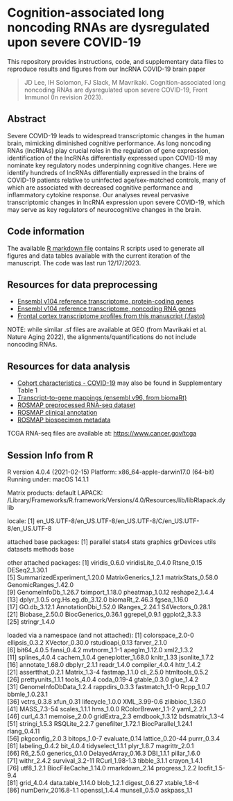 # Cognition-associated long noncoding RNAs are dysregulated upon severe COVID-19
This repository provides instructions, code, and supplementary data files to reproduce results and figures from our lncRNA COVID-19 brain paper 
> JD Lee, IH Solomon, FJ Slack, M Mavrikaki. Cognition-associated long noncoding RNAs are dysregulated upon severe COVID-19, Front Immunol (In revision 2023). 

## Abstract

Severe COVID-19 leads to widespread transcriptomic changes in the human brain, mimicking diminished cognitive performance. As long noncoding RNAs (lncRNAs) play crucial roles in the regulation of gene expression, identification of the lncRNAs differentially expressed upon COVID-19 may nominate key regulatory nodes underpinning cognitive changes. Here we identify hundreds of lncRNAs differentially expressed in the brains of COVID-19 patients relative to uninfected age/sex-matched controls, many of which are associated with decreased cognitive performance and inflammatory cytokine response. Our analyses reveal pervasive transcriptomic changes in lncRNA expression upon severe COVID-19, which may serve as key regulators of neurocognitive changes in the brain.

## Code information

The available [R markdown file](https://github.com/jonathandlee12/covid19-brain-lnc/blob/main/covid19_aging_rscripts_final.Rmd) contains R scripts used to generate all figures and data tables available with the current iteration of the manuscript. The code was last run 12/17/2023. 

## Resources for data preprocessing
- [Ensembl v104 reference transcriptome, protein-coding genes](http://ftp.ensembl.org/pub/release-104/fasta/homo_sapiens/cdna/Homo_sapiens.GRCh38.cdna.all.fa.gz)
- [Ensembl v104 reference transcriptome, noncoding RNA genes](http://ftp.ensembl.org/pub/release-104/fasta/homo_sapiens/ncrna/Homo_sapiens.GRCh38.ncrna.fa.gz)
- [Frontal cortex transcriptome profiles from this manuscript (.fastq)](https://www.ncbi.nlm.nih.gov/geo/query/acc.cgi?acc=GSE188847)

NOTE: while similar .sf files are available at GEO (from Mavrikaki et al. Nature Aging 2022), the alignments/quantifications do not include noncoding RNAs.

## Resources for data analysis
- [Cohort characteristics - COVID-19](https://github.com/jonathandlee12/covid19-brain-lnc/blob/main/TableS1_covid.csv) may also be found in Supplementary Table 1
- [Transcript-to-gene mappings (ensembl v96, from biomaRt)](https://github.com/jonathandlee12/covid19-brain-lnc/blob/main/tx2gene.txt)
- [ROSMAP preprocessed RNA-seq dataset](https://www.synapse.org/#!Synapse:syn8691134)
- [ROSMAP clinical annotation](https://www.synapse.org/Portal.html#!Synapse:syn3157322)
- [ROSMAP biospecimen metadata](https://www.synapse.org/Portal.html#!Synapse:syn3157322)

TCGA RNA-seq files are available at: https://www.cancer.gov/tcga


## Session Info from R

R version 4.0.4 (2021-02-15)
Platform: x86_64-apple-darwin17.0 (64-bit)
Running under: macOS 14.1.1

Matrix products: default
LAPACK: /Library/Frameworks/R.framework/Versions/4.0/Resources/lib/libRlapack.dylib

locale:
[1] en_US.UTF-8/en_US.UTF-8/en_US.UTF-8/C/en_US.UTF-8/en_US.UTF-8

attached base packages:
[1] parallel  stats4    stats     graphics  grDevices utils     datasets  methods   base     

other attached packages:
 [1] viridis_0.6.0               viridisLite_0.4.0           Rtsne_0.15                  DESeq2_1.30.1              
 [5] SummarizedExperiment_1.20.0 MatrixGenerics_1.2.1        matrixStats_0.58.0          GenomicRanges_1.42.0       
 [9] GenomeInfoDb_1.26.7         tximport_1.18.0             pheatmap_1.0.12             reshape2_1.4.4             
[13] dplyr_1.0.5                 org.Hs.eg.db_3.12.0         biomaRt_2.46.3              fgsea_1.16.0               
[17] GO.db_3.12.1                AnnotationDbi_1.52.0        IRanges_2.24.1              S4Vectors_0.28.1           
[21] Biobase_2.50.0              BiocGenerics_0.36.1         ggrepel_0.9.1               ggplot2_3.3.3              
[25] stringr_1.4.0              

loaded via a namespace (and not attached):
 [1] colorspace_2.0-0       ellipsis_0.3.2         XVector_0.30.0         rstudioapi_0.13        farver_2.1.0          
 [6] bit64_4.0.5            fansi_0.4.2            mvtnorm_1.1-1          apeglm_1.12.0          xml2_1.3.2            
[11] splines_4.0.4          cachem_1.0.4           geneplotter_1.68.0     knitr_1.33             jsonlite_1.7.2        
[16] annotate_1.68.0        dbplyr_2.1.1           readr_1.4.0            compiler_4.0.4         httr_1.4.2            
[21] assertthat_0.2.1       Matrix_1.3-4           fastmap_1.1.0          cli_2.5.0              htmltools_0.5.2       
[26] prettyunits_1.1.1      tools_4.0.4            coda_0.19-4            gtable_0.3.0           glue_1.4.2            
[31] GenomeInfoDbData_1.2.4 rappdirs_0.3.3         fastmatch_1.1-0        Rcpp_1.0.7             bbmle_1.0.23.1        
[36] vctrs_0.3.8            xfun_0.31              lifecycle_1.0.0        XML_3.99-0.6           zlibbioc_1.36.0       
[41] MASS_7.3-54            scales_1.1.1           hms_1.0.0              RColorBrewer_1.1-2     yaml_2.2.1            
[46] curl_4.3.1             memoise_2.0.0          gridExtra_2.3          emdbook_1.3.12         bdsmatrix_1.3-4       
[51] stringi_1.5.3          RSQLite_2.2.7          genefilter_1.72.1      BiocParallel_1.24.1    rlang_0.4.11          
[56] pkgconfig_2.0.3        bitops_1.0-7           evaluate_0.14          lattice_0.20-44        purrr_0.3.4           
[61] labeling_0.4.2         bit_4.0.4              tidyselect_1.1.1       plyr_1.8.7             magrittr_2.0.1        
[66] R6_2.5.0               generics_0.1.0         DelayedArray_0.16.3    DBI_1.1.1              pillar_1.6.0          
[71] withr_2.4.2            survival_3.2-11        RCurl_1.98-1.3         tibble_3.1.1           crayon_1.4.1          
[76] utf8_1.2.1             BiocFileCache_1.14.0   rmarkdown_2.14         progress_1.2.2         locfit_1.5-9.4        
[81] grid_4.0.4             data.table_1.14.0      blob_1.2.1             digest_0.6.27          xtable_1.8-4          
[86] numDeriv_2016.8-1.1    openssl_1.4.4          munsell_0.5.0          askpass_1.1
